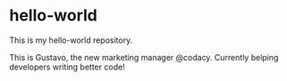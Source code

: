 # hello-world
This is my hello-world repository.

This is Gustavo, the new marketing manager @codacy. 
Currently belping developers writing better code!
